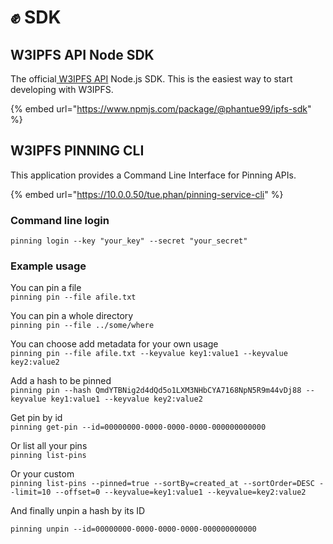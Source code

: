 # ✊ SDK

## W3IPFS API Node SDK

The official[ ](w3ipfs-api/)[W3IPFS API](w3ipfs-api/) Node.js SDK. This is the easiest way to start developing with W3IPFS.&#x20;

{% embed url="https://www.npmjs.com/package/@phantue99/ipfs-sdk" %}

## W3IPFS PINNING CLI

This application provides a Command Line Interface for Pinning APIs.

{% embed url="https://10.0.0.50/tue.phan/pinning-service-cli" %}

### Command line login

`pinning login --key "your_key" --secret "your_secret"`

### Example usage

You can pin a file\
`pinning pin --file afile.txt`

You can pin a whole directory\
`pinning pin --file ../some/where`

You can choose add metadata for your own usage\
`pinning pin --file afile.txt --keyvalue key1:value1 --keyvalue key2:value2`

Add a hash to be pinned\
`pinning pin --hash QmdYTBNig2d4dQd5o1LXM3NHbCYA7168NpN5R9m44vDj88 --keyvalue key1:value1 --keyvalue key2:value2`

Get pin by id\
`pinning get-pin --id=00000000-0000-0000-0000-000000000000`

Or list all your pins\
`pinning list-pins`

Or your custom\
`pinning list-pins --pinned=true --sortBy=created_at --sortOrder=DESC --limit=10 --offset=0 --keyvalue=key1:value1 --keyvalue=key2:value2`

And finally unpin a hash by its ID

`pinning unpin --id=00000000-0000-0000-0000-000000000000`

